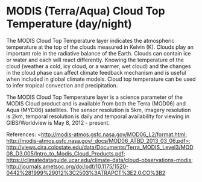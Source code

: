 # MODIS (Terra/Aqua) Cloud Top Temperature (day/night)

The MODIS Cloud Top Temperature layer indicates the atmospheric temperature at the top of the clouds measured in Kelvin (K). Clouds play an important role in the radiative balance of the Earth. Clouds can contain ice or water and each will react differently. Knowing the temperature of the cloud (weather a cold, icy cloud, or a warmer, wet cloud) and the changes in the cloud phase can affect climate feedback mechanism and is useful when included in global climate models. Cloud top temperature can be used to infer tropical convection and precipitation.

The MODIS Cloud Top Temperature layer is a science parameter of the MODIS Cloud product and is available from both the Terra (MOD06) and Aqua (MYD06) satellites. The sensor resolution is 5km, imagery resolution is 2km, temporal resolution is daily and temporal availability for viewing in GIBS/Worldview is May 8, 2012 - present.

References: <http://modis-atmos.gsfc.nasa.gov/MOD06_L2/format.html; http://modis-atmos.gsfc.nasa.gov/_docs/MOD06_ATBD_2013_03_06.pdf>; <http://views.cira.colostate.edu/data/Documents/Terra_MODIS_Level3/MOD08_D3.005/Intro_to_Modis_Cloud_Products.pdf>; <https://climatedataguide.ucar.edu/climate-data/cloud-observations-modis>; <http://journals.ametsoc.org/doi/pdf/10.1175/1520-0442%281999%29012%3C2503%3ATRAPCT%3E2.0.CO%3B2>
